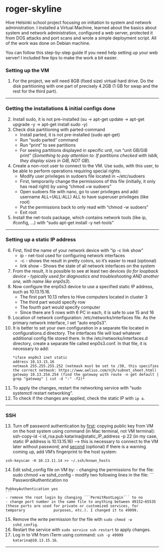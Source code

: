 # roger-skyline
Hive Helsinki school project focusing on initiation to system and network administration. I installed a Virtual Machine, learned about the basics about system and network administration, configured a web server, protected it from DOS attacks and port scans and wrote a simple deployment script. All of the work was done on Debian machine.

You can follow this step-by-step guide if you need help setting up your web server! I included few tips to make the work a bit easier.

### Setting up the VM
  1. For the project, we will need 8GB (fixed size) virtual hard drive. Do the disk partitioning with one part of precisely 4.2GB (1 GB for swap and the rest for the third part).

<hr>

### Getting the installations & initial configs done
  2. Install sudo, it is not pre-installed (su -> apt-get update -> apt-get upgrade -y -> apt-get install sudo -y)
  3. Check disk partitioning with parted-command
     - Install parted, it is not pre-installed (sudo apt-get)
     - Run “sudo parted” command
     - Run “print” to see partitions
     - For seeing partitions displayed in specific unit, run “unit GB/GiB print” (*Something to pay attention to: If partitions checked with lsblk, they         display sizes in GiB, NOT GB*). 
  4. Create a non-root user to connect to the VM. Use sudo, with this user, to be able to perform operations requiring special rights.
      - Modify user privileges in sudoers file located in ~/etc/sudoers
      - First, temporarily change the permissions of this file (initially, it only has read right) by using “chmod +w sudoers”
      - Open sudoers file with nano, go to user privileges and add: username ALL=(ALL:ALL) ALL to have superuser privileges (like root)
      - Put the permissions back to only read with “chmod -w sudoers”
      - Exit root
  5. Install the net-tools package, which contains network tools (like ip, ifconfig, …) with “sudo apt-get install -y net-tools”

<hr>

### Setting up a static IP address
  6. First, find the name of your network device with “ip -c link show”
     - ip - net-tool used for configuring network interfaces
     - -c - shows the result in pretty colors, so it’s easier to read (optional)
     - link show - Shows the state of all network interfaces on the system
  7. From the result, it is possible to see at least two devices (*lo for loopback device - typically used for diagnostics and troubleshooting AND            another one, with name like enp0s3*).
  8. Now configure the enp0s3 device to use a specified static IP address, such as 10.13.15.16.
     - The first part 10.13 refers to Hive computers located in cluster 3
     - The third part would specify row
     - The fourth part would specify computer 
     - Since there are 5 rows with 6 PC in each, it is safe to use 15 and 16
  9. Location of network configuration: /etc/networks/interfaces file. As the primary network interface, I set “auto enp0s3”. 
  10. It is better to set your own configuration in a separate file located in configurations.d directory. The interfaces file will load whatever               additional config file stored there. In the /etc/networks/interfaces.d directory, create a separate file called enp0s3.conf. In that file, it is         necessary to add:
      ```
      *iface enp0s3 inet static
      address 10.13.15.16
      netmask 255.255.255.252 (netmask must be set to /30, this specifies the correct netmask: https://www.aelius.com/njh/subnet_sheet.html)
      gateway 10.13.254.254 (find the gateway with route -n get default | grep "gateway" | cut -d ":" -f2)*
      ```
  11. To apply the changes, restart the networking service with “sudo systemctl restart networking”.
  12. To check if the changes are applied, check the static IP with  ```ip a```.

<hr>

### SSH
  13. Turn off password authentication by <u>first</u>: copying public key from VM on the host system using command (in Mac terminal, not VM terminal):      ssh-copy-id -i id_rsa.pub katarina@static_IP_address -p 22 (in my case, static IP address is 10.13.15.16) –> this is necessary to connect to the VM      later without password; and <u>second</u> (optional) if there is a warning coming up, add VM’s fingerprint to the host system: 
```
ssh-keyscan -H 10.13.11.14 >> ~/.ssh/known_hosts
```
  14. Edit sshd_config file on VM by:
    - changing the permissions for the file: sudo chmod +w sshd_config
    - modify two following lines in the file:
    ```
    PasswordAuthentication no
    
    PubkeyAuthentication yes
    ```
    - remove the root login by changing ```PermitRootLogin``` to no
    - change port number in the same file to anything between 49152–65535 (these ports are used for private or customized services, for temporary             purposes, etc.). I changed it to 49999.
  15. Remove the write permission for the file with ```sudo chmod -w sshd_config```.
  16. Restart the service with ```sudo service ssh restart``` to apply changes.
  17. Log in to VM from iTerm using command: ```ssh -p 49999 katarina@10.13.15.16```.
  
  <hr>

